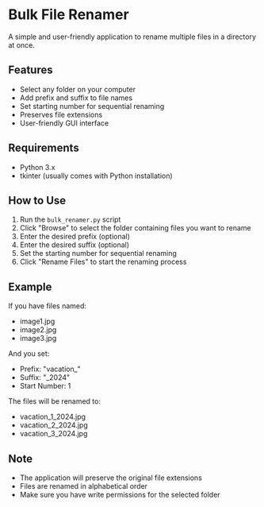 # Bulk File Renamer

A simple and user-friendly application to rename multiple files in a directory at once.

## Features

- Select any folder on your computer
- Add prefix and suffix to file names
- Set starting number for sequential renaming
- Preserves file extensions
- User-friendly GUI interface

## Requirements

- Python 3.x
- tkinter (usually comes with Python installation)

## How to Use

1. Run the `bulk_renamer.py` script
2. Click "Browse" to select the folder containing files you want to rename
3. Enter the desired prefix (optional)
4. Enter the desired suffix (optional)
5. Set the starting number for sequential renaming
6. Click "Rename Files" to start the renaming process

## Example

If you have files named:
- image1.jpg
- image2.jpg
- image3.jpg

And you set:
- Prefix: "vacation_"
- Suffix: "_2024"
- Start Number: 1

The files will be renamed to:
- vacation_1_2024.jpg
- vacation_2_2024.jpg
- vacation_3_2024.jpg

## Note

- The application will preserve the original file extensions
- Files are renamed in alphabetical order
- Make sure you have write permissions for the selected folder 